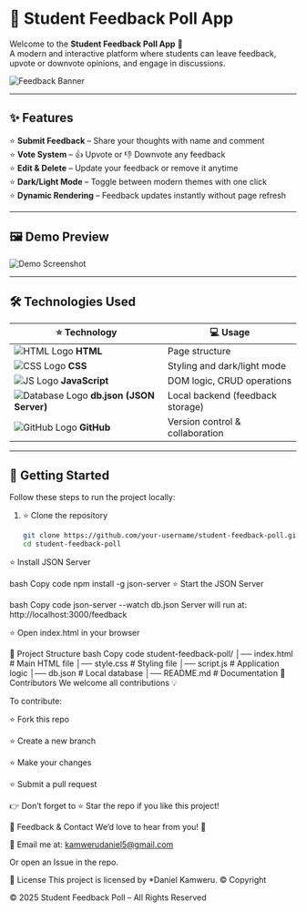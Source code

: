 
# 📝 Student Feedback Poll App  

Welcome to the **Student Feedback Poll App** 🎉  
A modern and interactive platform where students can leave feedback, upvote or downvote opinions, and engage in discussions.  

![Feedback Banner](https://cdn.pixabay.com/photo/2017/01/31/19/15/feedback-2026756_960_720.png)

---

## ✨ Features  

⭐ **Submit Feedback** – Share your thoughts with name and comment  
⭐ **Vote System** – 👍 Upvote or 👎 Downvote any feedback  
⭐ **Edit & Delete** – Update your feedback or remove it anytime  
⭐ **Dark/Light Mode** – Toggle between modern themes with one click  
⭐ **Dynamic Rendering** – Feedback updates instantly without page refresh  

---

## 🖼️ Demo Preview  

![Demo Screenshot](https://cdn.pixabay.com/photo/2016/03/31/20/51/app-1294848_960_720.png)  

---

## 🛠️ Technologies Used  

| ⭐ Technology | 💻 Usage |
|--------------|-----------|
| ![HTML Logo](https://img.icons8.com/color/48/000000/html-5.png) **HTML** | Page structure |
| ![CSS Logo](https://img.icons8.com/color/48/000000/css3.png) **CSS** | Styling and dark/light mode |
| ![JS Logo](https://img.icons8.com/color/48/000000/javascript.png) **JavaScript** | DOM logic, CRUD operations |
| ![Database Logo](https://img.icons8.com/ios/50/000000/database.png) **db.json (JSON Server)** | Local backend (feedback storage) |
| ![GitHub Logo](https://img.icons8.com/ios-glyphs/48/000000/github.png) **GitHub** | Version control & collaboration |

---

## 🚀 Getting Started  

Follow these steps to run the project locally:  

1. ⭐ Clone the repository  
   ```bash
   git clone https://github.com/your-username/student-feedback-poll.git
   cd student-feedback-poll
⭐ Install JSON Server

bash
Copy code
npm install -g json-server
⭐ Start the JSON Server

bash
Copy code
json-server --watch db.json
Server will run at: http://localhost:3000/feedback

⭐ Open index.html in your browser

📂 Project Structure
bash
Copy code
student-feedback-poll/
│── index.html        # Main HTML file
│── style.css         # Styling file
│── script.js         # Application logic
│── db.json           # Local database
│── README.md         # Documentation
🤝 Contributors
We welcome all contributions 💡

To contribute:

⭐ Fork this repo

⭐ Create a new branch

⭐ Make your changes

⭐ Submit a pull request

👉 Don’t forget to ⭐ Star the repo if you like this project!

💬 Feedback & Contact
We’d love to hear from you! 💌

📧 Email me at: kamwerudaniel5@gmail.com

Or open an Issue in the repo.

📜 License
This project is licensed by *Daniel Kamweru.
©️ Copyright

© 2025 Student Feedback Poll – All Rights Reserved